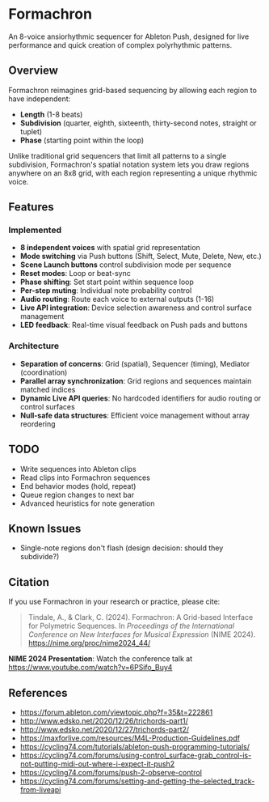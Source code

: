 Formachron
==========

An 8-voice ansiorhythmic sequencer for Ableton Push, designed for live performance and quick creation of complex polyrhythmic patterns.

## Overview

Formachron reimagines grid-based sequencing by allowing each region to have independent:
- **Length** (1-8 beats)
- **Subdivision** (quarter, eighth, sixteenth, thirty-second notes, straight or tuplet)
- **Phase** (starting point within the loop)

Unlike traditional grid sequencers that limit all patterns to a single subdivision, Formachron's spatial notation system lets you draw regions anywhere on an 8x8 grid, with each region representing a unique rhythmic voice.


## Features

### Implemented
- **8 independent voices** with spatial grid representation
- **Mode switching** via Push buttons (Shift, Select, Mute, Delete, New, etc.)
- **Scene Launch buttons** control subdivision mode per sequence
- **Reset modes**: Loop or beat-sync
- **Phase shifting**: Set start point within sequence loop
- **Per-step muting**: Individual note probability control
- **Audio routing**: Route each voice to external outputs (1-16)
- **Live API integration**: Device selection awareness and control surface management
- **LED feedback**: Real-time visual feedback on Push pads and buttons

### Architecture
- **Separation of concerns**: Grid (spatial), Sequencer (timing), Mediator (coordination)
- **Parallel array synchronization**: Grid regions and sequences maintain matched indices
- **Dynamic Live API queries**: No hardcoded identifiers for audio routing or control surfaces
- **Null-safe data structures**: Efficient voice management without array reordering

## TODO
- Write sequences into Ableton clips
- Read clips into Formachron sequences
- End behavior modes (hold, repeat)
- Queue region changes to next bar
- Advanced heuristics for note generation

## Known Issues
- Single-note regions don't flash (design decision: should they subdivide?)

## Citation

If you use Formachron in your research or practice, please cite:

> Tindale, A., & Clark, C. (2024). Formachron: A Grid-based Interface for Polymetric Sequences. In _Proceedings of the International Conference on New Interfaces for Musical Expression_ (NIME 2024). https://nime.org/proc/nime2024_44/

**NIME 2024 Presentation**: Watch the conference talk at https://www.youtube.com/watch?v=6PSifo_Buy4

## References
- https://forum.ableton.com/viewtopic.php?f=35&t=222861
- http://www.edsko.net/2020/12/26/trichords-part1/
- http://www.edsko.net/2020/12/27/trichords-part2/
- https://maxforlive.com/resources/M4L-Production-Guidelines.pdf
- https://cycling74.com/tutorials/ableton-push-programming-tutorials/
- https://cycling74.com/forums/using-control_surface-grab_control-is-not-putting-midi-out-where-i-expect-it-push2
- https://cycling74.com/forums/push-2-observe-control
- https://cycling74.com/forums/setting-and-getting-the-selected_track-from-liveapi

